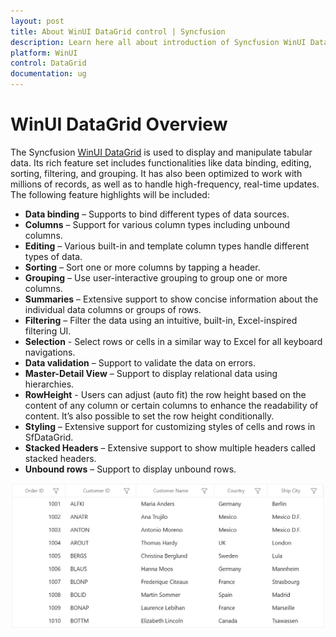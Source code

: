 ```yaml
---
layout: post
title: About WinUI DataGrid control | Syncfusion
description: Learn here all about introduction of Syncfusion WinUI DataGrid(SfDataGrid) control with key features and more.
platform: WinUI
control: DataGrid
documentation: ug
---
```


# WinUI DataGrid Overview

The Syncfusion [WinUI DataGrid](https://www.syncfusion.com/winui-controls/datagrid) is used to display and manipulate tabular data. Its rich feature set includes functionalities like data binding, editing, sorting, filtering, and grouping. It has also been optimized to work with millions of records, as well as to handle high-frequency, real-time updates. The following feature highlights will be included:

* **Data binding** – Supports to bind different types of data sources.
* **Columns** – Support for various column types including unbound columns.
* **Editing** – Various built-in and template column types handle different types of data.
* **Sorting** – Sort one or more columns by tapping a header.
* **Grouping** – Use user-interactive grouping to group one or more columns.
* **Summaries** – Extensive support to show concise information about the individual data columns or groups of rows.
* **Filtering** – Filter the data using an intuitive, built-in, Excel-inspired filtering UI.
* **Selection** - Select rows or cells in a similar way to Excel for all keyboard navigations.
* **Data validation** – Support to validate the data on errors.
* **Master-Detail View** – Support to display relational data using hierarchies.
* **RowHeight** - Users can adjust (auto fit) the row height based on the content of any column or certain columns to enhance the readability of content. It’s also possible to set the row height conditionally.
* **Styling** – Extensive support for customizing styles of cells and rows in SfDataGrid.
* **Stacked Headers** – Extensive support to show multiple headers called stacked headers.
* **Unbound rows** – Support to display unbound rows.

 ![Overview of WinUI DataGrid](Overview-images/winui-datagrid-overview.png)


